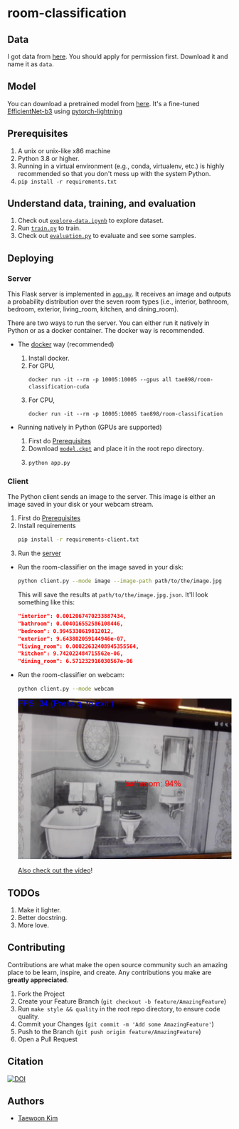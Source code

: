 # room-classification

## Data

I got data from [here](https://drive.google.com/file/d/0BxDIywue_VABY1dRcFVvZ3BodnM/view?usp=sharing). You should apply for permission first. Download it and name it as `data`.

## Model

You can download a pretrained model from [here](https://github.com/tae898/room-classification/releases/download/v0.2/model.ckpt). It's a fine-tuned [EfficientNet-b3](https://github.com/lukemelas/EfficientNet-PyTorch) using [pytorch-lightning](https://www.pytorchlightning.ai/)

## Prerequisites

1. A unix or unix-like x86 machine
1. Python 3.8 or higher.
1. Running in a virtual environment (e.g., conda, virtualenv, etc.) is highly recommended so that you don't mess up with the system Python.
1. `pip install -r requirements.txt`

## Understand data, training, and evaluation

1. Check out [`explore-data.ipynb`](explore-data.ipynb) to explore dataset.
1. Run [`train.py`](train.py) to train.
1. Check out [`evaluation.py`](evaluation.ipynb) to evaluate and see some samples.

## Deploying

### Server

This Flask server is implemented in [`app.py`](app.py). It receives an image and outputs a
probability distribution over the seven room types (i.e., interior, bathroom, bedroom, exterior, living_room, kitchen, and dining_room).

There are two ways to run the server. You can either run it natively in Python or as a docker container. The docker way is recommended.

- The [docker](https://docs.docker.com/get-docker/) way (recommended)

  1. Install docker.
  1. For GPU,
     ```
     docker run -it --rm -p 10005:10005 --gpus all tae898/room-classification-cuda
     ```
  1. For CPU,
     ```
     docker run -it --rm -p 10005:10005 tae898/room-classification
     ```

- Running natively in Python (GPUs are supported)

  1. First do [Prerequisites](#prerequisites)
  2. Download [`model.ckpt`](https://github.com/tae898/room-classification/releases/download/v0.2/model.ckpt) and place it in the root repo directory.
  3. ```sh
     python app.py
     ```

### Client

The Python client sends an image to the server. This image is either an image saved in your disk or your webcam stream.

1. First do [Prerequisites](#prerequisites)
2. Install requirements
   ```sh
   pip install -r requirements-client.txt
   ```
3. Run the [server](#server)

- Run the room-classifier on the image saved in your disk:

  ```sh
  python client.py --mode image --image-path path/to/the/image.jpg
  ```

  This will save the results at `path/to/the/image.jpg.json`. It'll look something like this:

  ```json
  "interior": 0.0012067470233887434,
  "bathroom": 0.004016552586108446,
  "bedroom": 0.9945330619812012,
  "exterior": 9.643802059144946e-07,
  "living_room": 0.00022632408945355564,
  "kitchen": 9.742022484715562e-06,
  "dining_room": 6.571232916030567e-06
  ```

- Run the room-classifier on webcam:

  ```sh
  python client.py --mode webcam
  ```

  ![webcam-demo](misc/webcam.png)

  [Also check out the video](https://youtu.be/cM01mHaAtNA)!

## TODOs

1. Make it lighter.
2. Better docstring.
3. More love.

## Contributing

Contributions are what make the open source community such an amazing place to be learn, inspire, and create. Any contributions you make are **greatly appreciated**.

1. Fork the Project
1. Create your Feature Branch (`git checkout -b feature/AmazingFeature`)
1. Run `make style && quality` in the root repo directory, to ensure code quality.
1. Commit your Changes (`git commit -m 'Add some AmazingFeature'`)
1. Push to the Branch (`git push origin feature/AmazingFeature`)
1. Open a Pull Request

## Citation

[![DOI](https://zenodo.org/badge/464516842.svg)](https://zenodo.org/badge/latestdoi/464516842)

## Authors

- [Taewoon Kim](https://taewoon.kim/)
